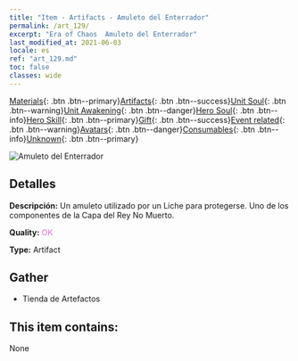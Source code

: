 ```yaml
---
title: "Item - Artifacts - Amuleto del Enterrador"
permalink: /art_129/
excerpt: "Era of Chaos  Amuleto del Enterrador"
last_modified_at: 2021-06-03
locale: es
ref: "art_129.md"
toc: false
classes: wide
---
```

 [Materials](/ItemsES/){: .btn .btn--primary}[Artifacts](/ItemsES/Artifacts/){: .btn .btn--success}[Unit Soul](/ItemsES/UnitSoul/){: .btn .btn--warning}[Unit Awakening](/ItemsES/UnitAwakening/){: .btn .btn--danger}[Hero Soul](/ItemsES/HeroSoul/){: .btn .btn--info}[Hero Skill](/ItemsES/HeroSkill/){: .btn .btn--primary}[Gift](/ItemsES/Gift/){: .btn .btn--success}[Event related](/ItemsES/Events/){: .btn .btn--warning}[Avatars](/ItemsES/Avatars/){: .btn .btn--danger}[Consumables](/ItemsES/Consumables/){: .btn .btn--info}[Unknown](/ItemsES/Unknown/){: .btn .btn--primary}

 ![Amuleto del Enterrador](/images/t/artifact_40321.png)

## Detalles
 **Descripción:** Un amuleto utilizado por un Liche para protegerse. Uno de los componentes de la Capa del Rey No Muerto.

 **Quality:** <span style="color: #DA70D6">OK</span>

 **Type:** Artifact

## Gather

*    Tienda de Artefactos 

## This item contains:

  None

